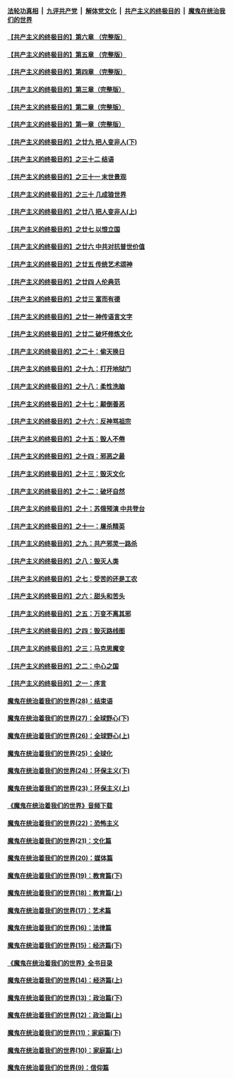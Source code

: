 ####  [法轮功真相](../../../../basic/blob/master/README.md?t=11182252) &nbsp;|&nbsp; [九评共产党](../../../../9ping.md/blob/master/README.md?t=11182252) &nbsp;|&nbsp; [解体党文化](../../../../jtdwh.md/blob/master/README.md?t=11182252)  &nbsp;|&nbsp; [共产主义的终极目的](../../../../gczydzjmd.md/blob/master/README.md?t=11182252) &nbsp;|&nbsp; [魔鬼在统治我们的世界](../../../../mgztzwmdsj.md/blob/master/README.md?t=11182252) 

#### [【共产主义的终极目的】第六章 （完整版）](../pages/nsc422/n11428913.md?t=11182252) 

#### [【共产主义的终极目的】第五章 （完整版）](../pages/nsc422/n11428912.md?t=11182252) 

#### [【共产主义的终极目的】第四章 （完整版）](../pages/nsc422/n11428907.md?t=11182252) 

#### [【共产主义的终极目的】第三章（完整版）](../pages/nsc422/n11428848.md?t=11182252) 

#### [【共产主义的终极目的】第二章（完整版）](../pages/nsc422/n11428831.md?t=11182252) 

#### [【共产主义的终极目的】第一章（完整版）](../pages/nsc422/n11417651.md?t=11182252) 

#### [【共产主义的终极目的】之廿九 把人变非人(下)](../pages/nsc422/n11344140.md?t=11182252) 

#### [【共产主义的终极目的】之三十二 结语](../pages/nsc422/n11360535.md?t=11182252) 

#### [【共产主义的终极目的】之三十一 末世景观](../pages/nsc422/n11351129.md?t=11182252) 

#### [【共产主义的终极目的】之三十 几成狼世界](../pages/nsc422/n11348280.md?t=11182252) 

#### [【共产主义的终极目的】之廿八 把人变非人(上)](../pages/nsc422/n11340492.md?t=11182252) 

#### [【共产主义的终极目的】之廿七 以恨立国](../pages/nsc422/n11336944.md?t=11182252) 

#### [【共产主义的终极目的】之廿六 中共对抗普世价值](../pages/nsc422/n11324785.md?t=11182252) 

#### [【共产主义的终极目的】之廿五 传统艺术颂神](../pages/nsc422/n11296396.md?t=11182252) 

#### [【共产主义的终极目的】之廿四 人伦典范](../pages/nsc422/n11296397.md?t=11182252) 

#### [【共产主义的终极目的】之廿三 富而有德](../pages/nsc422/n11283598.md?t=11182252) 

#### [【共产主义的终极目的】之廿一 神传语言文字](../pages/nsc422/n11263265.md?t=11182252) 

#### [【共产主义的终极目的】之廿二 破坏修炼文化](../pages/nsc422/n11245728.md?t=11182252) 

#### [【共产主义的终极目的】之二十：偷天换日](../pages/nsc422/n11238846.md?t=11182252) 

#### [【共产主义的终极目的】之十九：打开地狱门](../pages/nsc422/n11206376.md?t=11182252) 

#### [【共产主义的终极目的】之十八：柔性洗脑](../pages/nsc422/n11199994.md?t=11182252) 

#### [【共产主义的终极目的】之十七：颠倒善恶](../pages/nsc422/n11179782.md?t=11182252) 

#### [【共产主义的终极目的】之十六：反神骂祖宗](../pages/nsc422/n11166798.md?t=11182252) 

#### [【共产主义的终极目的】之十五：毁人不倦](../pages/nsc422/n11166792.md?t=11182252) 

#### [【共产主义的终极目的】之十四：邪恶之最](../pages/nsc422/n11150249.md?t=11182252) 

#### [【共产主义的终极目的】之十三：毁灭文化](../pages/nsc422/n11135227.md?t=11182252) 

#### [【共产主义的终极目的】之十二：破坏自然](../pages/nsc422/n11135214.md?t=11182252) 

#### [【共产主义的终极目的】之十：苏俄预演 中共登台](../pages/nsc422/n11118424.md?t=11182252) 

#### [【共产主义的终极目的】之十一：屠杀精英](../pages/nsc422/n11118442.md?t=11182252) 

#### [【共产主义的终极目的】之九：共产邪灵一路杀](../pages/nsc422/n11114139.md?t=11182252) 

#### [【共产主义的终极目的】之八：毁灭人类](../pages/nsc422/n11108503.md?t=11182252) 

#### [【共产主义的终极目的】之七：受苦的还是工农](../pages/nsc422/n11101809.md?t=11182252) 

#### [【共产主义的终极目的】之六：甜头和苦头](../pages/nsc422/n11096971.md?t=11182252) 

#### [【共产主义的终极目的】之五：万变不离其邪](../pages/nsc422/n11091285.md?t=11182252) 

#### [【共产主义的终极目的】之四：毁灭路线图](../pages/nsc422/n11086284.md?t=11182252) 

#### [【共产主义的终极目的】之三：马克思魔变](../pages/nsc422/n11061941.md?t=11182252) 

#### [【共产主义的终极目的】之二：中心之国](../pages/nsc422/n11047728.md?t=11182252) 

#### [【共产主义的终极目的】之一：序言](../pages/nsc422/n11086077.md?t=11182252) 

#### [魔鬼在统治着我们的世界(28)：结束语](../pages/nsc422/n10936246.md?t=11182252) 

#### [魔鬼在统治着我们的世界(27)：全球野心(下)](../pages/nsc422/n10928319.md?t=11182252) 

#### [魔鬼在统治着我们的世界(26)：全球野心(上)](../pages/nsc422/n10900318.md?t=11182252) 

#### [魔鬼在统治着我们的世界(25)：全球化](../pages/nsc422/n10788205.md?t=11182252) 

#### [魔鬼在统治着我们的世界(24)：环保主义(下)](../pages/nsc422/n10695307.md?t=11182252) 

#### [魔鬼在统治着我们的世界(23)：环保主义(上)](../pages/nsc422/n10688613.md?t=11182252) 

#### [《魔鬼在统治着我们的世界》音频下载](../pages/nsc422/n10635553.md?t=11182252) 

#### [魔鬼在统治着我们的世界(22)：恐怖主义](../pages/nsc422/n10614727.md?t=11182252) 

#### [魔鬼在统治着我们的世界(21)：文化篇](../pages/nsc422/n10597706.md?t=11182252) 

#### [魔鬼在统治着我们的世界(20)：媒体篇](../pages/nsc422/n10586579.md?t=11182252) 

#### [魔鬼在统治着我们的世界(19)：教育篇(下)](../pages/nsc422/n10564808.md?t=11182252) 

#### [魔鬼在统治着我们的世界(18)：教育篇(上)](../pages/nsc422/n10526970.md?t=11182252) 

#### [魔鬼在统治着我们的世界(17)：艺术篇](../pages/nsc422/n10499093.md?t=11182252) 

#### [魔鬼在统治着我们的世界(16)：法律篇](../pages/nsc422/n10485969.md?t=11182252) 

#### [魔鬼在统治着我们的世界(15)：经济篇(下)](../pages/nsc422/n10469975.md?t=11182252) 

#### [《魔鬼在统治着我们的世界》全书目录](../pages/nsc422/n10464261.md?t=11182252) 

#### [魔鬼在统治着我们的世界(14)：经济篇(上)](../pages/nsc422/n10457370.md?t=11182252) 

#### [魔鬼在统治着我们的世界(13)：政治篇(下)](../pages/nsc422/n10448270.md?t=11182252) 

#### [魔鬼在统治着我们的世界(12)：政治篇(上)](../pages/nsc422/n10444576.md?t=11182252) 

#### [魔鬼在统治着我们的世界(11)：家庭篇(下)](../pages/nsc422/n10440961.md?t=11182252) 

#### [魔鬼在统治着我们的世界(10)：家庭篇(上)](../pages/nsc422/n10435448.md?t=11182252) 

#### [魔鬼在统治着我们的世界(9)：信仰篇](../pages/nsc422/n10432159.md?t=11182252) 

